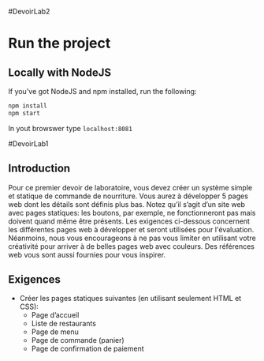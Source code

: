 #DevoirLab2

# Run the project
## Locally with NodeJS
If you've got NodeJS and npm installed, run the following:
```bash
npm install
npm start
```
In yout browswer type `localhost:8081`

#DevoirLab1
## Introduction

Pour ce premier devoir de laboratoire, vous devez créer un système simple et statique de commande de
nourriture. Vous aurez à développer 5 pages web dont les détails sont définis plus bas.
Notez qu’il s’agit d’un site web avec pages statiques: les boutons, par exemple, ne fonctionneront pas
mais doivent quand même être présents.
Les exigences ci-dessous concernent les différentes pages web à développer et seront utilisées pour
l'évaluation. Néanmoins, nous vous encourageons à ne pas vous limiter en utilisant votre créativité pour
arriver à de belles pages web avec couleurs.
Des références web vous sont aussi fournies pour vous inspirer.

## Exigences

-   Créer les pages statiques suivantes (en utilisant seulement HTML et CSS):
    - Page d’accueil
    - Liste de restaurants
    - Page de menu
    - Page de commande (panier)
    - Page de confirmation de paiement


